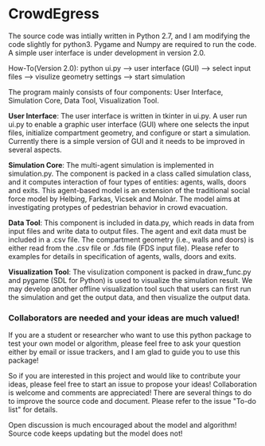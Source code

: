 # CrowdEgress

The source code was intially written in Python 2.7, and I am modifying the code slightly for python3. Pygame and Numpy are required to run the code. A simple user interface is under development in version 2.0.  

How-To(Version 2.0): python ui.py --> user interface (GUI) --> select input files --> visulize geometry settings --> start simulation

The program mainly consists of four components: User Interface, Simulation Core, Data Tool, Visualization Tool.  

**User Interface**: The user interface is written in tkinter in ui.py.  A user run ui.py to enable a graphic user interface (GUI) where one selects the input files, initialize compartment geometry, and configure or start a simulation.  Currently there is a simple version of GUI and it needs to be improved in several aspects.  

**Simulation Core**: The multi-agent simulation is implemented in simulation.py.  The component is packed in a class called simulation class, and it computes interaction of four types of entities: agents, walls, doors and exits.  This agent-based model is an extension of the traditional social force model by Helbing, Farkas, Vicsek and Molnár.  The model aims at investigating protypes of pedestrian behavior in crowd evacuation.  

**Data Tool**: This component is included in data.py, which reads in data from input files and write data to output files.  The agent and exit data must be included in a .csv file.  The compartment geometry (i.e., walls and doors) is either read from the .csv file or .fds file (FDS input file).  Please refer to examples for details in specification of agents, walls, doors and exits.  

**Visualization Tool**:  The visulization component is packed in draw_func.py and pygame (SDL for Python) is used to visualize the simulation result.  We may develop another offline visualization tool such that users can first run the simulation and get the output data, and then visualize the output data.  



### Collaborators are needed and your ideas are much valued!  


If you are a student or researcher who want to use this python package to test your own model or algorithm, please feel free to ask your question either by email or issue trackers, and I am glad to guide you to use this package!  

So if you are interested in this project and would like to contribute your ideas, please feel free to start an issue to propose your ideas!  Collaboration is welcome and comments are appreciated!  There are several things to do to improve the source code and document.  Please refer to the issue "To-do list" for details.  

Open discussion is much encouraged about the model and algorithm!  
Source code keeps updating but the model does not!  
